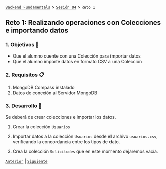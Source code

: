 [`Backend Fundamentals`](../../README.md) > [`Sesión 04`](../README.md) > `Reto 1`

## Reto 1: Realizando operaciones con Colecciones e importando datos

### 1. Objetivos :dart:
- Que el alumno cuente con una Colección para importar datos
- Que el alumno importe datos en formato CSV a una Colección

### 2. Requisitos :clipboard:
1. MongoDB Compass instalado
1. Datos de conexión al Servidor MongoDB

### 3. Desarrollo :rocket:
Se deberá de crear colecciones e importar los datos.

1. Crear la colección `Usuarios`

1. Importar datos a la colección `Usuarios` desde el archivo `usuarios.csv`, verificando la concordancia entre los tipos de dato.

1. Crea la colección `Solicitudes` que en este momento dejaremos vacía.


[`Anterior`](../Ejemplo-03/Readme.md) | [`Siguiente`](../README.md)
